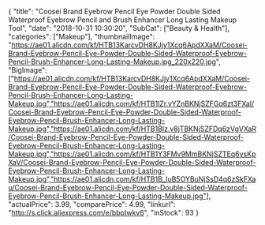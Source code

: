 {
	"title": "Coosei Brand Eyebrow Pencil Eye Powder Double Sided Waterproof Eyebrow Pencil and Brush Enhancer Long Lasting Makeup Tool",
	"date": "2018-10-31 10:30:20",
	"SubCat": ["Beauty & Health"],
	"categories": ["Makeup"],
	"thumbnailImage": "https://ae01.alicdn.com/kf/HTB13KarcvDH8KJjy1Xcq6ApdXXaM/Coosei-Brand-Eyebrow-Pencil-Eye-Powder-Double-Sided-Waterproof-Eyebrow-Pencil-Brush-Enhancer-Long-Lasting-Makeup.jpg_220x220.jpg",
	"BigImage": ["https://ae01.alicdn.com/kf/HTB13KarcvDH8KJjy1Xcq6ApdXXaM/Coosei-Brand-Eyebrow-Pencil-Eye-Powder-Double-Sided-Waterproof-Eyebrow-Pencil-Brush-Enhancer-Long-Lasting-Makeup.jpg","https://ae01.alicdn.com/kf/HTB1lZr.vYZnBKNjSZFGq6zt3FXal/Coosei-Brand-Eyebrow-Pencil-Eye-Powder-Double-Sided-Waterproof-Eyebrow-Pencil-Brush-Enhancer-Long-Lasting-Makeup.jpg","https://ae01.alicdn.com/kf/HTB1Blz.v8jTBKNjSZFDq6zVgVXaR/Coosei-Brand-Eyebrow-Pencil-Eye-Powder-Double-Sided-Waterproof-Eyebrow-Pencil-Brush-Enhancer-Long-Lasting-Makeup.jpg","https://ae01.alicdn.com/kf/HTB1Y3FMv9MmBKNjSZTEq6ysKpXaV/Coosei-Brand-Eyebrow-Pencil-Eye-Powder-Double-Sided-Waterproof-Eyebrow-Pencil-Brush-Enhancer-Long-Lasting-Makeup.jpg","https://ae01.alicdn.com/kf/HTB1B_IuB5OYBuNjSsD4q6zSkFXau/Coosei-Brand-Eyebrow-Pencil-Eye-Powder-Double-Sided-Waterproof-Eyebrow-Pencil-Brush-Enhancer-Long-Lasting-Makeup.jpg"],
	"actualPrice": 3.99,
	"comparePrice": 4.99,
	"linkurl": "http://s.click.aliexpress.com/e/bbpIwkv6",
	"inStock": 93
}
